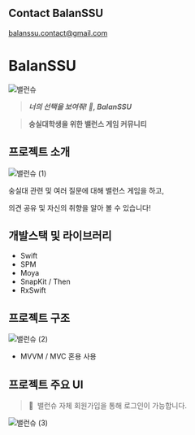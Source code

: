 ## Contact BalanSSU

balanssu.contact@gmail.com

# BalanSSU

![밸런슈](https://user-images.githubusercontent.com/25146374/222999715-1983980f-c8e4-49cb-a92b-d2c7189da071.png)

> ***너의 선택을 보여줘! 👀, BalanSSU***
> 

> **숭실대학생을 위한 밸런스 게임 커뮤니티**
> 

## 프로젝트 소개

![밸런슈 (1)](https://user-images.githubusercontent.com/25146374/222999786-c26255a3-94ca-43c4-8374-57b286c56b66.png)

숭실대 관련 및 여러 질문에 대해 밸런스 게임을 하고,

의견 공유 및 자신의 취향을 알아 볼 수 있습니다!

## **개발스택 및 라이브러리**

- Swift
- SPM
- Moya
- SnapKit / Then
- RxSwift

## 프로젝트 구조

![밸런슈 (2)](https://user-images.githubusercontent.com/25146374/222999842-bcd8cb38-6e34-4f01-a99f-cbbba73aac63.png)
- MVVM / MVC 혼용 사용

## 프로젝트 주요 UI

> 🔑  밸런슈 자체 회원가입을 통해 로그인이 가능합니다.
> 

![밸런슈 (3)](https://user-images.githubusercontent.com/25146374/222999862-7fd82113-691b-4812-9ce4-a296bcdc322a.png)

